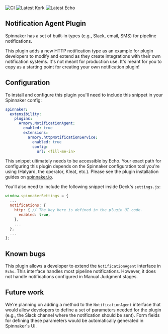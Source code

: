 ![CI](https://github.com/spinnaker-plugin-examples/notificationPlugin/workflows/CI/badge.svg)
![Latest Kork](https://github.com/spinnaker-plugin-examples/notificationPlugin/workflows/Latest%20Kork/badge.svg?branch=master)
![Latest Echo](https://github.com/spinnaker-plugin-examples/notificationPlugin/workflows/Latest%20Echo/badge.svg?branch=master)

## Notification Agent Plugin

Spinnaker has a set of built-in types (e.g., Slack, email, SMS)
for pipeline notifications.

This plugin adds a new HTTP notification type as an example for plugin 
developers to modify and extend as they create integrations with their own 
notification systems. It's not meant for production use. It's meant for you
to copy as a starting point for creating your own notification plugin!

## Configuration

To install and configure this plugin you'll need to include this snippet in
your Spinnaker config:

```yaml
spinnaker:
  extensibility:
    plugins:
      Armory.NotificationAgent:
        enabled: true
        extensions:
          armory.httpNotificationService:
            enabled: true
            config:
              url: <fill-me-in>
```

This snippet ultimately needs to be accessible by Echo. 
Your exact path for configuring this plugin depends on the Spinnaker configuration
tool you're using (Halyard, the operator, Kleat, etc.). 
Please see the plugin installation guides on [spinnaker.io](https://spinnaker.io/guides/user/plugins). 

You'll also need to include the following snippet inside Deck's `settings.js`:

```js
window.spinnakerSettings = {
  ...
  notifications: {
    http: { // The key here is defined in the plugin UI code.
      enabled: true,
    },
    ...
  },
  ...
};
```

## Known bugs

This plugin allows a developer to extend the `NotificationAgent` interface in
`Echo`. This interface handles most pipeline notifications. However, it does not handle notifications 
configured in Manual Judgment stages.

## Future work

We're planning on adding a method to the `NotificationAgent` interface that
would allow developers to define a set of parameters needed for the plugin
(e.g., the Slack channel where the notification should be sent). Form fields
for defining these parameters would be automatically generated in Spinnaker's UI.
